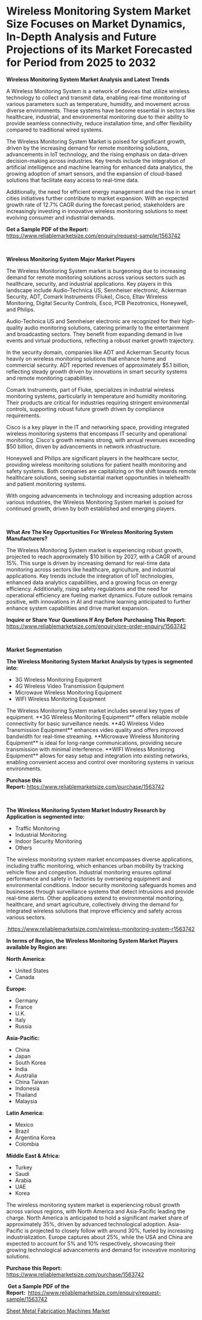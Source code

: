 <p><h1>Wireless Monitoring System Market Size Focuses on Market Dynamics, In-Depth Analysis and Future Projections of its Market Forecasted for Period from 2025 to 2032</h1></p><p><strong>Wireless Monitoring System Market Analysis and Latest Trends</strong></p>
<p><p>A Wireless Monitoring System is a network of devices that utilize wireless technology to collect and transmit data, enabling real-time monitoring of various parameters such as temperature, humidity, and movement across diverse environments. These systems have become essential in sectors like healthcare, industrial, and environmental monitoring due to their ability to provide seamless connectivity, reduce installation time, and offer flexibility compared to traditional wired systems.</p><p>The Wireless Monitoring System Market is poised for significant growth, driven by the increasing demand for remote monitoring solutions, advancements in IoT technology, and the rising emphasis on data-driven decision-making across industries. Key trends include the integration of artificial intelligence and machine learning for enhanced data analytics, the growing adoption of smart sensors, and the expansion of cloud-based solutions that facilitate easy access to real-time data. </p><p>Additionally, the need for efficient energy management and the rise in smart cities initiatives further contribute to market expansion. With an expected growth rate of 12.7% CAGR during the forecast period, stakeholders are increasingly investing in innovative wireless monitoring solutions to meet evolving consumer and industrial demands.</p></p>
<p><strong>Get a Sample PDF of the Report:&nbsp;</strong> <a href="https://www.reliablemarketsize.com/enquiry/request-sample/1563742?utm_campaign=2625&utm_medium=2&utm_source=Github&utm_content=ia&utm_term=22022025&utm_id=wireless-monitoring-system">https://www.reliablemarketsize.com/enquiry/request-sample/1563742</a></p>
<p>&nbsp;</p>
<p><strong>Wireless Monitoring System Major Market Players</strong></p>
<p><p>The Wireless Monitoring System market is burgeoning due to increasing demand for remote monitoring solutions across various sectors such as healthcare, security, and industrial applications. Key players in this landscape include Audio-Technica US, Sennheiser electronic, Ackerman Security, ADT, Comark Instruments (Fluke), Cisco, Eltav Wireless Monitoring, Digital Security Controls, Esco, PCB Piezotronics, Honeywell, and Philips. </p><p>Audio-Technica US and Sennheiser electronic are recognized for their high-quality audio monitoring solutions, catering primarily to the entertainment and broadcasting sectors. They benefit from expanding demand in live events and virtual productions, reflecting a robust market growth trajectory.</p><p>In the security domain, companies like ADT and Ackerman Security focus heavily on wireless monitoring solutions that enhance home and commercial security. ADT reported revenues of approximately $5.1 billion, reflecting steady growth driven by innovations in smart security systems and remote monitoring capabilities.</p><p>Comark Instruments, part of Fluke, specializes in industrial wireless monitoring systems, particularly in temperature and humidity monitoring. Their products are critical for industries requiring stringent environmental controls, supporting robust future growth driven by compliance requirements.</p><p>Cisco is a key player in the IT and networking space, providing integrated wireless monitoring systems that encompass IT security and operational monitoring. Cisco's growth remains strong, with annual revenues exceeding $50 billion, driven by advancements in network infrastructure.</p><p>Honeywell and Philips are significant players in the healthcare sector, providing wireless monitoring solutions for patient health monitoring and safety systems. Both companies are capitalizing on the shift towards remote healthcare solutions, seeing substantial market opportunities in telehealth and patient monitoring systems.</p><p>With ongoing advancements in technology and increasing adoption across various industries, the Wireless Monitoring System market is poised for continued growth, driven by both established and emerging players.</p></p>
<p>&nbsp;</p>
<p><strong>What Are The Key Opportunities For Wireless Monitoring System Manufacturers?</strong></p>
<p><p>The Wireless Monitoring System market is experiencing robust growth, projected to reach approximately $10 billion by 2027, with a CAGR of around 15%. This surge is driven by increasing demand for real-time data monitoring across sectors like healthcare, agriculture, and industrial applications. Key trends include the integration of IoT technologies, enhanced data analytics capabilities, and a growing focus on energy efficiency. Additionally, rising safety regulations and the need for operational efficiency are fueling market dynamics. Future outlook remains positive, with innovations in AI and machine learning anticipated to further enhance system capabilities and drive market expansion.</p></p>
<p><strong>Inquire or Share Your Questions If Any Before Purchasing This Report:</strong> <a href="https://www.reliablemarketsize.com/enquiry/pre-order-enquiry/1563742?utm_campaign=2625&utm_medium=2&utm_source=Github&utm_content=ia&utm_term=22022025&utm_id=wireless-monitoring-system">https://www.reliablemarketsize.com/enquiry/pre-order-enquiry/1563742</a></p>
<p>&nbsp;</p>
<p><strong>Market Segmentation</strong></p>
<p><strong>The Wireless Monitoring System Market Analysis by types is segmented into:</strong></p>
<p><ul><li>3G Wireless Monitoring Equipment</li><li>4G Wireless Video Transmission Equipment</li><li>Microwave Wireless Monitoring Equipment</li><li>WIFI Wireless Monitoring Equipment</li></ul></p>
<p><p>The Wireless Monitoring System market includes several key types of equipment. **3G Wireless Monitoring Equipment** offers reliable mobile connectivity for basic surveillance needs. **4G Wireless Video Transmission Equipment** enhances video quality and offers improved bandwidth for real-time streaming. **Microwave Wireless Monitoring Equipment** is ideal for long-range communications, providing secure transmission with minimal interference. **WIFI Wireless Monitoring Equipment** allows for easy setup and integration into existing networks, enabling convenient access and control over monitoring systems in various environments.</p></p>
<p><strong>Purchase this Report:&nbsp;</strong><a href="https://www.reliablemarketsize.com/purchase/1563742?utm_campaign=2625&utm_medium=2&utm_source=Github&utm_content=ia&utm_term=22022025&utm_id=wireless-monitoring-system">https://www.reliablemarketsize.com/purchase/1563742</a></p>
<p>&nbsp;</p>
<p><strong>The Wireless Monitoring System Market Industry Research by Application is segmented into:</strong></p>
<p><ul><li>Traffic Monitoring</li><li>Industrial Monitoring</li><li>Indoor Security Monitoring</li><li>Others</li></ul></p>
<p><p>The wireless monitoring system market encompasses diverse applications, including traffic monitoring, which enhances urban mobility by tracking vehicle flow and congestion. Industrial monitoring ensures optimal performance and safety in factories by overseeing equipment and environmental conditions. Indoor security monitoring safeguards homes and businesses through surveillance systems that detect intrusions and provide real-time alerts. Other applications extend to environmental monitoring, healthcare, and smart agriculture, collectively driving the demand for integrated wireless solutions that improve efficiency and safety across various sectors.</p></p>
<p><a href="https://www.reliablemarketsize.com/wireless-monitoring-system-r1563742?utm_campaign=2625&utm_medium=2&utm_source=Github&utm_content=ia&utm_term=22022025&utm_id=wireless-monitoring-system">&nbsp;https://www.reliablemarketsize.com/wireless-monitoring-system-r1563742</a></p>
<p><strong>In terms of Region, the Wireless Monitoring System Market Players available by Region are:</strong></p>
<p>
    <p> <strong> North America: </strong>
        <ul>
            <li>United States</li>
            <li>Canada</li>
        </ul>
        </p> 
    <p> <strong> Europe: </strong>
        <ul>
            <li>Germany</li>
            <li>France</li>
            <li>U.K.</li>
            <li>Italy</li>
            <li>Russia</li>
        </ul>
        </p> 
    <p> <strong> Asia-Pacific: </strong>
        <ul>
            <li>China</li>
            <li>Japan</li>
            <li>South Korea</li>
            <li>India</li>
            <li>Australia</li>
            <li>China Taiwan</li>
            <li>Indonesia</li>
            <li>Thailand</li>
            <li>Malaysia</li>
        </ul>
        </p> 
    <p> <strong> Latin America: </strong>
        <ul>
            <li>Mexico</li>
            <li>Brazil</li>
            <li>Argentina Korea</li>
            <li>Colombia</li>
        </ul>
        </p> 
    <p> <strong> Middle East & Africa: </strong>
        <ul>
            <li>Turkey</li>
            <li>Saudi</li>
            <li>Arabia</li>
            <li>UAE</li>
            <li>Korea</li>
        </ul>
    </p>
    </p>
<p><p>The wireless monitoring system market is experiencing robust growth across various regions, with North America and Asia-Pacific leading the charge. North America is anticipated to hold a significant market share of approximately 35%, driven by advanced technological adoption. Asia-Pacific is projected to closely follow with around 30%, fueled by increasing industrialization. Europe captures about 25%, while the USA and China are expected to account for 5% and 10% respectively, showcasing their growing technological advancements and demand for innovative monitoring solutions.</p></p>
<p><strong>Purchase this Report: </strong><a href="https://www.reliablemarketsize.com/purchase/1563742?utm_campaign=2625&utm_medium=2&utm_source=Github&utm_content=ia&utm_term=22022025&utm_id=wireless-monitoring-system">https://www.reliablemarketsize.com/purchase/1563742</a></p>
<p>&nbsp;<strong>Get a Sample PDF of the Report:&nbsp;&nbsp;</strong><a href="https://www.reliablemarketsize.com/enquiry/request-sample/1563742?utm_campaign=2625&utm_medium=2&utm_source=Github&utm_content=ia&utm_term=22022025&utm_id=wireless-monitoring-system">https://www.reliablemarketsize.com/enquiry/request-sample/1563742</a></p>
<p><strong></strong></p>
<p><p><a href="https://github.com/tumacaakesha78/Market-Research-Report-List-1/blob/main/sheet-metal-fabrication-machines-market.md?utm_campaign=2625&utm_medium=2&utm_source=Github&utm_content=ia&utm_term=22022025&utm_id=wireless-monitoring-system">Sheet Metal Fabrication Machines Market</a></p></p>